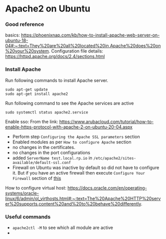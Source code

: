 # Apache2 on Ubuntu

### Good reference
basics: https://phoenixnap.com/kb/how-to-install-apache-web-server-on-ubuntu-18-04#:~:text=They%20are%20all%20located%20in,Apache%20does%20on%20your%20system.
Configuration file details: https://httpd.apache.org/docs/2.4/sections.html


### Install Apache
Run following commands to install Apache server.
```
sudo apt-get update
sudo apt-get install apache2
```

Run following command to see the Apache services are active
```
sudo systemctl status apache2.service
```

Enable sso:
From the link: https://www.arubacloud.com/tutorial/how-to-enable-https-protocol-with-apache-2-on-ubuntu-20-04.aspx
- Perform step `Configuring the Apache SSL parameters` section
- Enabled modules as per `How to configure Apache` section 
- no changes in the certificates.
- no changes in the port configurations
- added `ServerName test.local.rp.io` in `/etc/apache2/sites-available/default-ssl.conf`
- Firewall on Ubuntu was inactive by default so did not have to configure it. But if you have an active firewall then execute `Configure Your Firewall` section of [this](https://phoenixnap.com/kb/how-to-install-apache-web-server-on-ubuntu-18-04#:~:text=They%20are%20all%20located%20in,Apache%20does%20on%20your%20system.)


How to configure virtual host:
https://docs.oracle.com/en/operating-systems/oracle-linux/6/admin/ol_virthosts.html#:~:text=The%20Apache%20HTTP%20server%20supports,content%20and%20to%20behave%20differently.

### Useful commands
- `apache2ctl -M` to see which all module are active
- 
